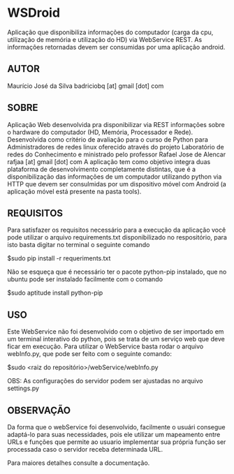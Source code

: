 WSDroid
=======

Aplicação que disponibiliza informações do computador (carga da cpu, 
utilização de memória e utilização do HD) via WebService REST. As informações 
retornadas devem ser consumidas por uma aplicação android.

AUTOR
-----------------------------------------------------------------------------
Maurício José da Silva
badriciobq [at] gmail [dot] com


SOBRE
----------------------------------------------------------------------------
Aplicação Web desenvolvida pra disponibilizar via REST informações sobre o 
hardware do computador (HD, Memória, Processador e Rede). 
Desenvolvida como critério de avaliação para o curso de Python para
Administradores de redes linux oferecido através do projeto Laboratório de
redes do Conhecimento e ministrado pelo professor Rafael Jose de Alencar
rafjaa [at] gmail [dot] com
A aplicação tem como objetivo integra duas plataforma de desenvolvimento
completamente distintas, que é a disponibilização das informações de um
computador utilizando python via HTTP que devem ser consulmidas por um
dispositivo móvel com Android (a aplicação móvel está presente na pasta
tools).


REQUISITOS
----------------------------------------------------------------------------
Para satisfazer os requisitos necessário para a execução da aplicação você
pode utilizar o arquivo requirements.txt disponibilizado no respositório, para
isto basta digitar no terminal o seguinte comando

$sudo pip install -r requeriments.txt

Não se esqueça que é necessário ter o pacote python-pip instalado, que no
ubuntu pode ser instalado facilmente com o comando 

$sudo aptitude install python-pip


USO
---------------------------------------------------------------------------
Este WebService não foi desenvolvido com o objetivo de ser importado em um
terminal interativo do python, pois se trata de um serviço web que deve ficar
em execução. 
Para utilizar o WebService basta rodar o arquivo webInfo.py, que pode ser
feito com o seguinte comando:

$sudo <raiz do repositório>/webService/webInfo.py 

OBS: As configurações do servidor podem ser ajustadas no arquivo settings.py


OBSERVAÇÃO
----------------------------------------------------------------------------
Da forma que o webService foi desenvolvido, facilmente o usuári consegue
adaptá-lo para suas necessidades, pois ele utilizar um mapeamento entre URLs e
funções que permite ao usuario implementar sua própria função ser processada
caso o servidor receba determinada URL.

Para maiores detalhes consulte a documentação.






